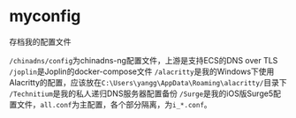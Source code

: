 # myconfig
存档我的配置文件

`/chinadns/config`为chinadns-ng配置文件，上游是支持ECS的DNS over TLS
`/joplin`是Joplin的docker-compose文件
`/alacritty`是我的Windows下使用Alacritty的配置，应该放在`C:\Users\yangg\AppData\Roaming\alacritty/`目录下
`/Technitium`是我的私人递归DNS服务器配置备份
`/Surge`是我的iOS版Surge5配置文件，`all.conf`为主配置，各个部分隔离，为`i_*.conf`。
